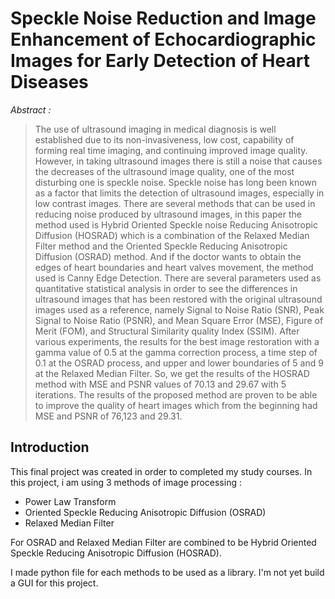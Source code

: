 # Speckle Noise Reduction and Image Enhancement of Echocardiographic Images for Early Detection of Heart Diseases #

*Abstract :*
>The use of ultrasound imaging in medical diagnosis is well established due to its
>non-invasiveness, low cost, capability of forming real time imaging, and continuing
>improved image quality. However, in taking ultrasound images there is still a noise
>that causes the decreases of the ultrasound image quality, one of the most disturbing
>one is speckle noise. Speckle noise has long been known as a factor that limits the
>detection of ultrasound images, especially in low contrast images. There are several
>methods that can be used in reducing noise produced by ultrasound images, in this
>paper the method used is Hybrid Oriented Speckle noise Reducing Anisotropic
>Diffusion (HOSRAD) which is a combination of the Relaxed Median Filter method
>and the Oriented Speckle Reducing Anisotropic Diffusion (OSRAD) method. And
>if the doctor wants to obtain the edges of heart boundaries and heart valves
>movement, the method used is Canny Edge Detection. There are several parameters
>used as quantitative statistical analysis in order to see the differences in ultrasound
>images that has been restored with the original ultrasound images used as a
>reference, namely Signal to Noise Ratio (SNR), Peak Signal to Noise Ratio (PSNR),
>and Mean Square Error (MSE), Figure of Merit (FOM), and Structural Similarity
>quality Index (SSIM). After various experiments, the results for the best image
>restoration with a gamma value of 0.5 at the gamma correction process, a time step
>of 0.1 at the OSRAD process, and upper and lower boundaries of 5 and 9 at the
>Relaxed Median Filter. So, we get the results of the HOSRAD method with MSE
>and PSNR values of 70.13 and 29.67 with 5 iterations. The results of the proposed
>method are proven to be able to improve the quality of heart images which from the
>beginning had MSE and PSNR of 76,123 and 29.31.

## Introduction ##

This final project was created in order to completed my study courses. In this project, i am using 3 methods of image processing :

* Power Law Transform
* Oriented Speckle Reducing Anisotropic Diffusion (OSRAD)
* Relaxed Median Filter

For OSRAD and Relaxed Median Filter are combined to be Hybrid Oriented Speckle Reducing Anisotropic Diffusion (HOSRAD). 

I made python file for each methods to be used as a library. I'm not yet build a GUI for this project.
